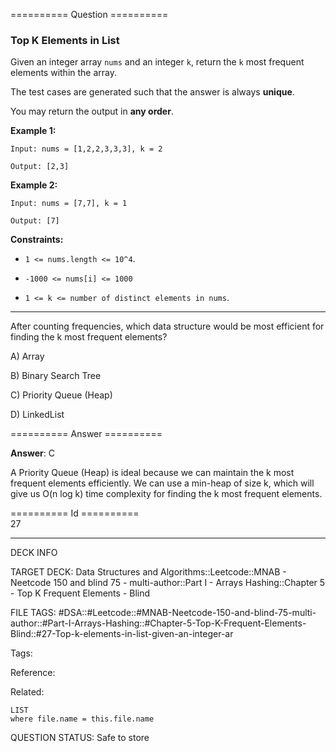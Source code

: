 ========== Question ==========  

### Top K Elements in List

Given an integer array `nums` and an integer `k`, return the `k` most frequent elements within the array.

The test cases are generated such that the answer is always **unique**.

You may return the output in **any order**.

**Example 1:**

```
Input: nums = [1,2,2,3,3,3], k = 2

Output: [2,3]
```

**Example 2:**

```
Input: nums = [7,7], k = 1

Output: [7]
```

**Constraints:**

-   `1 <= nums.length <= 10^4`.

-   `-1000 <= nums[i] <= 1000`

-   `1 <= k <= number of distinct elements in nums`.

---

After counting frequencies, which data structure would be most efficient for finding the k most frequent elements?

A) Array

B) Binary Search Tree

C) Priority Queue (Heap)

D) LinkedList  

========== Answer ==========  

**Answer**: C

A Priority Queue (Heap) is ideal because we can maintain the k most frequent elements efficiently. We can use a min-heap of size k, which will give us O(n log k) time complexity for finding the k most frequent elements.

========== Id ==========  
27

---

DECK INFO

TARGET DECK: Data Structures and Algorithms::Leetcode::MNAB - Neetcode 150 and blind 75 - multi-author::Part I - Arrays Hashing::Chapter 5 - Top K Frequent Elements - Blind

FILE TAGS: #DSA::#Leetcode::#MNAB-Neetcode-150-and-blind-75-multi-author::#Part-I-Arrays-Hashing::#Chapter-5-Top-K-Frequent-Elements-Blind::#27-Top-k-elements-in-list-given-an-integer-ar

Tags:

Reference:

Related:

```dataview
LIST
where file.name = this.file.name
```

QUESTION STATUS: Safe to store
